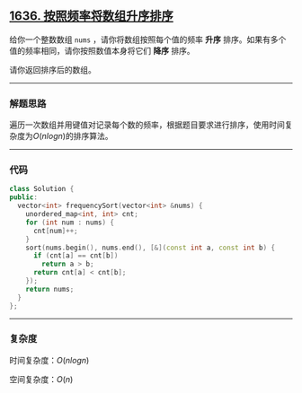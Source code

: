 ## [1636. 按照频率将数组升序排序](https://leetcode.cn/problems/sort-array-by-increasing-frequency/)

给你一个整数数组 `nums` ，请你将数组按照每个值的频率 **升序** 排序。如果有多个值的频率相同，请你按照数值本身将它们 **降序** 排序。 

请你返回排序后的数组。

------

### 解题思路

遍历一次数组并用键值对记录每个数的频率，根据题目要求进行排序，使用时间复杂度为$O(nlogn)$的排序算法。

------

### 代码

```c++
class Solution {
public:
  vector<int> frequencySort(vector<int> &nums) {
    unordered_map<int, int> cnt;
    for (int num : nums) {
      cnt[num]++;
    }
    sort(nums.begin(), nums.end(), [&](const int a, const int b) {
      if (cnt[a] == cnt[b])
        return a > b;
      return cnt[a] < cnt[b];
    });
    return nums;
  }
};
```

------

### 复杂度

时间复杂度：$O(nlogn)$

空间复杂度：$O(n)$